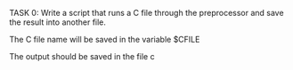 TASK 0: Write a script that runs a C file through the preprocessor and save the result into another file.



The C file name will be saved in the variable $CFILE

The output should be saved in the file c
